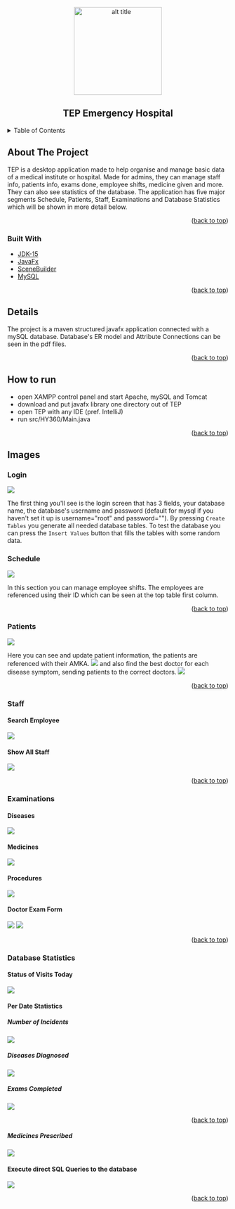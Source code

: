 <div id="top"></div>

<p align="center">
    <img alt="alt title" width="200px" heigth="200px" src="src/Resources/8744534.png"/>
</p>


<h2 align="center">TEP Emergency Hospital</h2>


<!-- TABLE OF CONTENTS -->
<details>
  <summary>Table of Contents</summary>
  <ol>
    <li>
      <a href="#about-the-project">About The Project</a>
      <ul>
        <li><a href="#built-with">Built With</a></li>
      </ul>
    </li>
    <li><a href="#details">Details</a></li>
    <li><a href="#how-to-run">How to run</a></li>
    <li><a href="#images">Images</a>
    </li>
</ol>
</details>



<!-- ABOUT THE PROJECT -->

## About The Project

TEP is a desktop application made to help organise and manage basic data of a medical institute or hospital.
Made for admins, they can manage staff info, patients info, exams done, employee shifts, medicine given and more. 
They can also see statistics of the database. The application has five major segments Schedule, Patients, Staff, 
Examinations and Database Statistics which will be shown in more detail below. 

<p align="right">(<a href="#top">back to top</a>)</p>

### Built With

* [JDK-15](https://www.oracle.com/java/technologies/downloads/)
* [JavaFx](https://openjfx.io/)
* [SceneBuilder](https://gluonhq.com/products/scene-builder/)
* [MySQL](https://www.mysql.com/)

<p align="right">(<a href="#top">back to top</a>)</p>

## Details

The project is a maven structured javafx application connected with a mySQL database. Database's ER model and Attribute 
Connections can be seen in the pdf files.

<p align="right">(<a href="#top">back to top</a>)</p>

## How to run

* open XAMPP control panel and start Apache, mySQL and Tomcat
* download and put javafx library one directory out of TEP
* open TEP with any IDE (pref. IntelliJ)
* run src/HY360/Main.java

<p align="right">(<a href="#top">back to top</a>)</p>

## Images

### Login
![](readme_pics/login.png)

The first thing you'll see is the login screen that has 3 fields, your database name, the database's username
and password (default for mysql if you haven't set it up is username="root" and password=""). By pressing `Create Tables`
you generate all needed database tables. To test the database you can press the `Insert Values` button that fills
the tables with some random data.

### Schedule
![](readme_pics/schedule.png)

In this section you can manage employee shifts. The employees are referenced using their ID which can
be seen at the top table first column.

<p align="right">(<a href="#top">back to top</a>)</p>

### Patients
![](readme_pics/patients.png)

Here you can see and update patient information, the patients are referenced with their AMKA.
![](readme_pics/patient_info.png)
and also find the best doctor for each disease symptom,
sending patients to the correct doctors.
![](readme_pics/recommend_doctor1.png)

<p align="right">(<a href="#top">back to top</a>)</p>

### Staff 
#### Search Employee
![](readme_pics/search_employee.png)
#### Show All Staff
![](readme_pics/show_all_staff_members.png)

<p align="right">(<a href="#top">back to top</a>)</p>

### Examinations 
#### Diseases
![](readme_pics/diseases.png)
#### Medicines
![](readme_pics/medicines.png)
#### Procedures
![](readme_pics/procedures.png)
#### Doctor Exam Form
![](readme_pics/doctor_exam_form.png)
![](readme_pics/doctor_reexam.png)

<p align="right">(<a href="#top">back to top</a>)</p>

### Database Statistics
#### Status of Visits Today
![](readme_pics/status_of_visits_today.png)
#### Per Date Statistics
##### Number of Incidents
![](readme_pics/number_of_incidents.png)
##### Diseases Diagnosed
![](readme_pics/diseases_diagnosed.png)
##### Exams Completed
![](readme_pics/exams_completed.png)

<p align="right">(<a href="#top">back to top</a>)</p>

##### Medicines Prescribed
![](readme_pics/medicines_prescribed.png)
#### Execute direct SQL Queries to the database 
![](readme_pics/execute_queries.png)

<p align="right">(<a href="#top">back to top</a>)</p>

